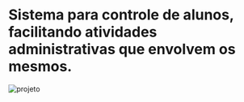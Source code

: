 # Sistema para controle de alunos, facilitando atividades administrativas que envolvem os mesmos.
![projeto](https://user-images.githubusercontent.com/101669187/186783714-d4345291-f362-42f8-bdd5-987bc2f9ffdb.png)
